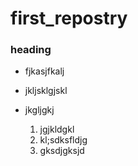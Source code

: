 # first_repostry 
### heading
* fjkasjfkalj
* jkljsklgjskl
* jkgljgkj
  
  1. jgjkldgkl
  2. kl;sdksfldjg
  3. gksdjgksjd
